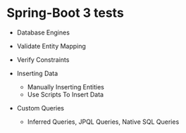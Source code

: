 # Spring-Boot 3 tests 

- Database Engines

- Validate Entity Mapping
  
- Verify Constraints
  
- Inserting Data
	- Manually Inserting Entities
	- Use Scripts To Insert Data
	  
- Custom Queries 
	- Inferred Queries, JPQL Queries, Native SQL Queries
	  
	  
